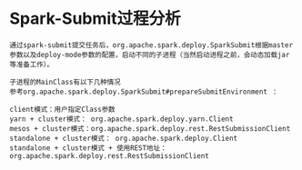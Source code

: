 # Spark-Submit过程分析
    通过spark-submit提交任务后，org.apache.spark.deploy.SparkSubmit根据master参数以及deploy-mode参数的配置，启动不同的子进程（当然启动进程之前，会动态加载jar等准备工作）。

    子进程的MainClass有以下几种情况
    参考org.apache.spark.deploy.SparkSubmit#prepareSubmitEnvironment ：

    client模式：用户指定Class参数
    yarn + cluster模式： org.apache.spark.deploy.yarn.Client
    mesos + cluster模式：org.apache.spark.deploy.rest.RestSubmissionClient
    standalone + cluster模式： org.apache.spark.deploy.Client
    standalone + cluster模式 + 使用REST地址：org.apache.spark.deploy.rest.RestSubmissionClient